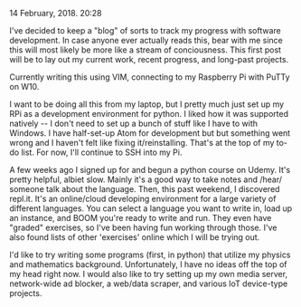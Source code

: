 14 February, 2018. 20:28

I've decided to keep a "blog" of sorts to track my progress with software development. In case anyone ever actually reads this, bear with me since this will most likely be more like a stream of conciousness. This first post will be to lay out my current work, recent progress, and long-past projects.

Currently writing this using VIM, connecting to my Raspberry Pi with PuTTy on W10.

I want to be doing all this from my laptop, but I pretty much just set up my RPi as a development environment for python. I liked how it was supported natively -- I don't need to set up a bunch of stuff like I have to with Windows. I have half-set-up Atom for development but but something went wrong and I haven't felt like fixing it/reinstalling. That's at the top of my to-do list. For now, I'll continue to SSH into my Pi.

A few weeks ago I signed up for and begun a python course on Udemy. It's pretty helpful, albiet slow. Mainly it's a good way to take notes and /hear/ someone talk about the language. Then, this past weekend, I discovered repl.it. It's an online/cloud developing environment for a large variety of different languages. You can select a language you want to write in, load up an instance, and BOOM you're ready to write and run. They even have "graded" exercises, so I've been having fun working through those. I've also found lists of other 'exercises' online which I will be trying out.

I'd like to try writing some programs (first, in python) that utilize my physics and mathematics background. Unfortunately, I have no ideas off the top of my head right now. I would also like to try setting up my own media server, network-wide ad blocker, a web/data scraper, and various IoT device-type projects.
